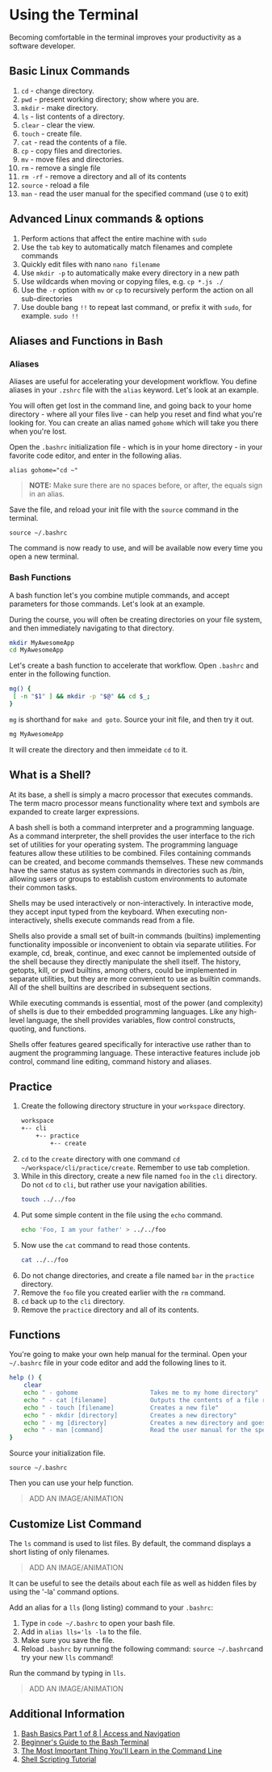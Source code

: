 # Using the Terminal

Becoming comfortable in the terminal improves your productivity as a software developer.

## Basic Linux Commands

1. `cd` - change directory.
1. `pwd` - present working directory; show where you are.
1. `mkdir` - make directory.
1. `ls` - list contents of a directory.
1. `clear` - clear the view.
1. `touch` - create file.
1. `cat` - read the contents of a file.
1. `cp` - copy files and directories.
1. `mv` - move files and directories.
1. `rm` - remove a single file
1. `rm -rf` - remove a directory and all of its contents
1. `source` - reload a file
1. `man` - read the user manual for the specified command (use `Q` to exit)

## Advanced Linux commands & options

1. Perform actions that affect the entire machine with `sudo`
1. Use the `tab` key to automatically match filenames and complete commands
1. Quickly edit files with nano `nano filename`
1. Use `mkdir -p` to automatically make every directory in a new path
1. Use wildcards when moving or copying files, e.g. `cp *.js ./`
1. Use the `-r` option with `mv` or `cp` to recursively perform the action on all sub-directories
1. Use double bang `!!` to repeat last command, or prefix it with `sudo`, for example. `sudo !!`

## Aliases and Functions in Bash

### Aliases

Aliases are useful for accelerating your development workflow. You define aliases in your `.zshrc` file with the `alias` keyword. Let's look at an example.

You will often get lost in the command line, and going back to your home directory - where all your files live - can help you reset and find what you're looking for. You can create an alias named `gohome` which will take you there when you're lost.

Open the `.bashrc` initialization file - which is in your home directory - in your favorite code editor, and enter in the following alias.

`alias gohome="cd ~"`

> **NOTE:** Make sure there are no spaces before, or after, the equals sign in an alias.

Save the file, and reload your init file with the `source` command in the terminal.

`source ~/.bashrc`

The command is now ready to use, and will be available now every time you open a new terminal.

### Bash Functions

A bash function let's you combine mutiple commands, and accept parameters for those commands. Let's look at an example.

During the course, you will often be creating directories on your file system, and then immediately navigating to that directory.

```sh
mkdir MyAwesomeApp
cd MyAwesomeApp
```

Let's create a bash function to accelerate that workflow. Open `.bashrc` and enter in the following function.

 ```sh
mg() {
  [ -n "$1" ] && mkdir -p "$@" && cd $_;
}
 ```

`mg` is shorthand for `make and goto`. Source your init file, and then try it out.

```sh
mg MyAwesomeApp
```

It will create the directory and then immeidate `cd` to it.

## What is a Shell?

At its base, a shell is simply a macro processor that executes commands. The term macro processor means functionality where text and symbols are expanded to create larger expressions.

A bash shell is both a command interpreter and a programming language. As a command interpreter, the shell provides the user interface to the rich set of utilities for your operating system. The programming language features allow these utilities to be combined. Files containing commands can be created, and become commands themselves. These new commands have the same status as system commands in directories such as /bin, allowing users or groups to establish custom environments to automate their common tasks.

Shells may be used interactively or non-interactively. In interactive mode, they accept input typed from the keyboard. When executing non-interactively, shells execute commands read from a file.

Shells also provide a small set of built-in commands (builtins) implementing functionality impossible or inconvenient to obtain via separate utilities. For example, cd, break, continue, and exec cannot be implemented outside of the shell because they directly manipulate the shell itself. The history, getopts, kill, or pwd builtins, among others, could be implemented in separate utilities, but they are more convenient to use as builtin commands. All of the shell builtins are described in subsequent sections.

While executing commands is essential, most of the power (and complexity) of shells is due to their embedded programming languages. Like any high-level language, the shell provides variables, flow control constructs, quoting, and functions.

Shells offer features geared specifically for interactive use rather than to augment the programming language. These interactive features include job control, command line editing, command history and aliases.

## Practice

1. Create the following directory structure in your `workspace` directory.
    ```sh
    workspace
    +-- cli
        +-- practice
            +-- create
    ```
1. `cd` to the `create` directory with one command `cd ~/workspace/cli/practice/create`. Remember to use tab completion.
1. While in this directory, create a new file named `foo` in the `cli` directory. Do not `cd` to `cli`, but rather use your navigation abilities.
    ```sh
    touch ../../foo
    ```
1. Put some simple content in the file using the `echo` command.
    ```sh
    echo 'Foo, I am your father' > ../../foo
    ```
1. Now use the `cat` command to read those contents.
    ```sh
    cat ../../foo
    ```
1. Do not change directories, and create a file named `bar` in the `practice` directory.
1. Remove the `foo` file you created earlier with the `rm` command.
1. `cd` back up to the `cli` directory.
1. Remove the `practice` directory and all of its contents.

## Functions

You're going to make your own help manual for the terminal. Open your `~/.bashrc` file in your code editor and add the following lines to it.

```sh
help () {
    clear
    echo " - gohome                    Takes me to my home directory"
    echo " - cat [filename]            Outputs the contents of a file right in the terminal"
    echo " - touch [filename]          Creates a new file"
    echo " - mkdir [directory]         Creates a new directory"
    echo " - mg [directory]            Creates a new directory and goes into it"
    echo " - man [command]             Read the user manual for the specified command (use `Q` to exit)"
}
```

Source your initialization file.

`source ~/.bashrc`

Then you can use your help function.

> ADD AN IMAGE/ANIMATION

## Customize List Command

The `ls` command is used to list files. By default, the command displays a short listing of only filenames.
> ADD AN IMAGE/ANIMATION

It can be useful to see the details about each file as well as hidden files by using the '-la' command options. 

Add an alias for a `lls` (long listing) command to your `.bashrc`:

1. Type in `code ~/.bashrc` to open your bash file. 
1. Add in `alias lls='ls -la` to the file.
1. Make sure you save the file.
1. Reload `.bashrc` by running the following command: `source ~/.bashrc`and try your new `lls` command!

Run the command by typing in `lls`.

> ADD AN IMAGE/ANIMATION


## Additional Information

1. [Bash Basics Part 1 of 8 | Access and Navigation](https://youtu.be/eH8Z9zeywq0?t=885)
1. [Beginner's Guide to the Bash Terminal](https://www.youtube.com/watch?v=oxuRxtrO2Ag)
1. [The Most Important Thing You'll Learn in the Command Line](https://www.youtube.com/watch?v=q7-aEspwwEI)
1. [Shell Scripting Tutorial](https://www.youtube.com/watch?v=hwrnmQumtPw)
